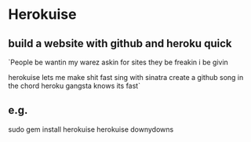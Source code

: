 Herokuise 
========

build a website with github and heroku quick
--------


`People be wantin my warez
askin for sites
they be freakin
i be givin

herokuise lets me make shit
fast
sing with sinatra
create a github song
in the chord heroku
gangsta knows its fast`


e.g.
--------
sudo gem install herokuise
herokuise downydowns